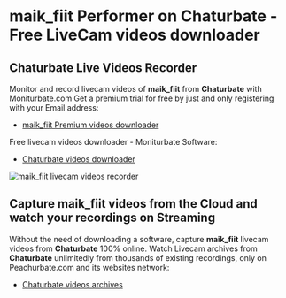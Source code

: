 # maik_fiit Performer on Chaturbate - Free LiveCam videos downloader

## Chaturbate Live Videos Recorder

Monitor and record livecam videos of **maik_fiit** from **Chaturbate** with Moniturbate.com
Get a premium trial for free by just and only registering with your Email address:
* [maik_fiit Premium videos downloader](https://moniturbate.com/request-demo-licence-key.html)

Free livecam videos downloader - Moniturbate Software:
* [Chaturbate videos downloader](https://moniturbate.com/moniturbate-download-software.html)

![maik_fiit livecam videos recorder](https://peachurnet.com/templates/moniturbate-software.png)


## Capture maik_fiit videos from the Cloud and watch your recordings on Streaming

Without the need of downloading a software, capture **maik_fiit** livecam videos from **Chaturbate** 100% online.
Watch Livecam archives from **Chaturbate** unlimitedly from thousands of existing recordings, only on Peachurbate.com and its websites network:
* [Chaturbate videos archives](https://peachurnet.com/)